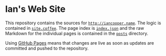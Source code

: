# Ian's Web Site

This repository contains the sources for [`http://iancooper.name`](http://iancooper.name).  The logic is contained in [`site.coffee`](https://github.com/icooper/site-iancooper/blob/gh-pages/scripts/site.coffee).  The page index is [`index.json`](https://github.com/icooper/site-iancooper/blob/gh-pages/posts/index.json) and the raw Markdown for the individual pages is contained in the [`posts`](https://github.com/icooper/site-iancooper/tree/gh-pages/posts) directory.

Using [GitHub Pages](http://pages.github.com) means that changes are live as soon as updates are committed and pushed to the repository.
